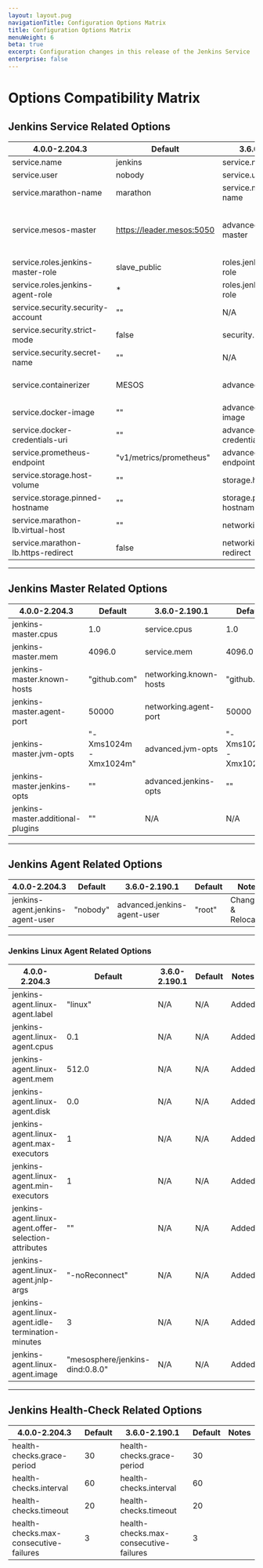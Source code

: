 ```yaml
---
layout: layout.pug
navigationTitle: Configuration Options Matrix
title: Configuration Options Matrix
menuWeight: 6
beta: true
excerpt: Configuration changes in this release of the Jenkins Service
enterprise: false
--- 
```


# Options Compatibility Matrix

## Jenkins Service Related Options
4.0.0-2.204.3 |    Default   |    3.6.0-2.190.1    |    Default    |    Notes    
--------------|--------------|---------------------|---------------|-------------
service.name  | jenkins | service.name | jenkins
service.user | nobody | service.user | N/A | Changed
service.marathon-name | marathon | service.marathon-name | marathon
service.mesos-master | https://leader.mesos:5050 | advanced.mesos-master | zk://zk-1.zk:2181,zk-2.zk:2181,zk-3.zk:2181,zk-4.zk:2181,zk-5.zk:2181/mesos | Changed & Relocated
service.roles.jenkins-master-role | slave_public | roles.jenkins-master-role | slave_public | Relocated
service.roles.jenkins-agent-role | * | roles.jenkins-agent-role | * | Relocated
service.security.security-account | "" | N/A | N/A | Added
service.security.strict-mode | false | security.strict-mode | false | Relocated
service.security.secret-name | "" | N/A | N/A | Added
service.containerizer | MESOS | advanced.containerizer | DOCKER | Changed & Relocated
service.docker-image | "" | advanced.docker-image | "" | Relocated
service.docker-credentials-uri | "" | advanced.docker-credentials-uri | "" | Relocated
service.prometheus-endpoint | "v1/metrics/prometheus" | advanced.prometheus-endpoint | "v1/metrics/prometheus" | Relocated
service.storage.host-volume| "" | storage.host-volume | "" | Relocated
service.storage.pinned-hostname| "" | storage.pinned-hostname | "" | Relocated
service.marathon-lb.virtual-host | "" | networking.virtual-host | "" | Relocated
service.marathon-lb.https-redirect | false | networking.https-redirect | false | Relocated
---
## Jenkins Master Related Options
4.0.0-2.204.3 |    Default   |    3.6.0-2.190.1    |    Default    |    Notes    
--------------|--------------|---------------------|---------------|-------------
jenkins-master.cpus | 1.0 | service.cpus | 1.0 | Relocated
jenkins-master.mem | 4096.0 | service.mem | 4096.0 | Relocated
jenkins-master.known-hosts | "github.com" | networking.known-hosts | "github.com" | Relocated
jenkins-master.agent-port | 50000 | networking.agent-port | 50000 | Relocated
jenkins-master.jvm-opts | "-Xms1024m -Xmx1024m" | advanced.jvm-opts |  "-Xms1024m -Xmx1024m" | Relocated
jenkins-master.jenkins-opts | "" | advanced.jenkins-opts |  "" | Relocated
jenkins-master.additional-plugins | "" | N/A |  N/A | Added
---
## Jenkins Agent Related Options
4.0.0-2.204.3 |    Default   |    3.6.0-2.190.1    |    Default    |    Notes    
--------------|--------------|---------------------|---------------|-------------
jenkins-agent.jenkins-agent-user | "nobody" | advanced.jenkins-agent-user | "root" | Changed & Relocated
---
### Jenkins Linux Agent Related Options
4.0.0-2.204.3 |    Default   |    3.6.0-2.190.1    |    Default    |    Notes    
--------------|--------------|---------------------|---------------|-------------
jenkins-agent.linux-agent.label | "linux" | N/A | N/A | Added
jenkins-agent.linux-agent.cpus | 0.1 | N/A | N/A | Added
jenkins-agent.linux-agent.mem | 512.0 | N/A | N/A | Added
jenkins-agent.linux-agent.disk | 0.0 | N/A | N/A | Added
jenkins-agent.linux-agent.max-executors | 1 | N/A | N/A | Added
jenkins-agent.linux-agent.min-executors | 1 | N/A | N/A | Added
jenkins-agent.linux-agent.offer-selection-attributes | "" | N/A | N/A | Added
jenkins-agent.linux-agent.jnlp-args | "-noReconnect" | N/A | N/A | Added
jenkins-agent.linux-agent.idle-termination-minutes | 3 | N/A | N/A | Added
jenkins-agent.linux-agent.image | "mesosphere/jenkins-dind:0.8.0" | N/A | N/A | Added
---
## Jenkins Health-Check Related Options
4.0.0-2.204.3 |    Default   |    3.6.0-2.190.1    |    Default    |    Notes    
--------------|--------------|---------------------|---------------|-------------
health-checks.grace-period | 30 | health-checks.grace-period | 30 |
health-checks.interval | 60 | health-checks.interval | 60 |
health-checks.timeout | 20 | health-checks.timeout | 20 |
health-checks.max-consecutive-failures | 3 | health-checks.max-consecutive-failures | 3 |

